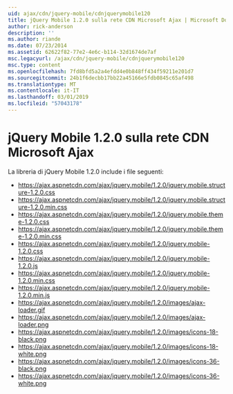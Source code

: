 ```yaml
---
uid: ajax/cdn/jquery-mobile/cdnjquerymobile120
title: jQuery Mobile 1.2.0 sulla rete CDN Microsoft Ajax | Microsoft Docs
author: rick-anderson
description: ''
ms.author: riande
ms.date: 07/23/2014
ms.assetid: 62622f82-77e2-4e6c-b114-32d1674de7af
msc.legacyurl: /ajax/cdn/jquery-mobile/cdnjquerymobile120
msc.type: content
ms.openlocfilehash: 7fd8bfd5a2a4efdd4e0b848ff434f59211e201d7
ms.sourcegitcommit: 24b1f6decbb17bb22a45166e5fdb0845c65af498
ms.translationtype: MT
ms.contentlocale: it-IT
ms.lasthandoff: 03/01/2019
ms.locfileid: "57043178"
---
```

<a name="jquery-mobile-120-on-the-microsoft-ajax-cdn"></a>jQuery Mobile 1.2.0 sulla rete CDN Microsoft Ajax
====================
La libreria di jQuery Mobile 1.2.0 include i file seguenti:

- https://ajax.aspnetcdn.com/ajax/jquery.mobile/1.2.0/jquery.mobile.structure-1.2.0.css
- https://ajax.aspnetcdn.com/ajax/jquery.mobile/1.2.0/jquery.mobile.structure-1.2.0.min.css
- https://ajax.aspnetcdn.com/ajax/jquery.mobile/1.2.0/jquery.mobile.theme-1.2.0.css
- https://ajax.aspnetcdn.com/ajax/jquery.mobile/1.2.0/jquery.mobile.theme-1.2.0.min.css
- https://ajax.aspnetcdn.com/ajax/jquery.mobile/1.2.0/jquery.mobile-1.2.0.css
- https://ajax.aspnetcdn.com/ajax/jquery.mobile/1.2.0/jquery.mobile-1.2.0.js
- https://ajax.aspnetcdn.com/ajax/jquery.mobile/1.2.0/jquery.mobile-1.2.0.min.css
- https://ajax.aspnetcdn.com/ajax/jquery.mobile/1.2.0/jquery.mobile-1.2.0.min.js
- https://ajax.aspnetcdn.com/ajax/jquery.mobile/1.2.0/images/ajax-loader.gif
- https://ajax.aspnetcdn.com/ajax/jquery.mobile/1.2.0/images/ajax-loader.png
- https://ajax.aspnetcdn.com/ajax/jquery.mobile/1.2.0/images/icons-18-black.png
- https://ajax.aspnetcdn.com/ajax/jquery.mobile/1.2.0/images/icons-18-white.png
- https://ajax.aspnetcdn.com/ajax/jquery.mobile/1.2.0/images/icons-36-black.png
- https://ajax.aspnetcdn.com/ajax/jquery.mobile/1.2.0/images/icons-36-white.png
